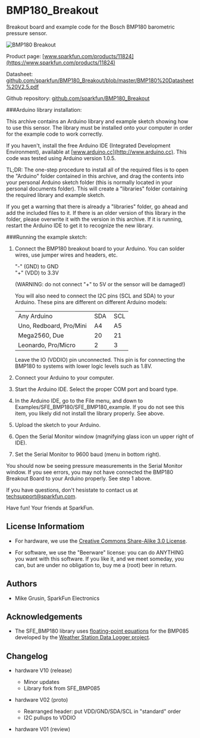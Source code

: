 BMP180_Breakout
===============

Breakout board and example code for the Bosch BMP180 barometric pressure sensor.

![BMP180 Breakout](https://dlnmh9ip6v2uc.cloudfront.net/images/products/1/1/8/2/4/11824-01.jpg)

Product page: [www.sparkfun.com/products/11824](https://www.sparkfun.com/products/11824)

Datasheet: [github.com/sparkfun/BMP180_Breakout/blob/master/BMP180%20Datasheet%20V2.5.pdf](https://github.com/sparkfun/BMP180_Breakout/blob/master/BMP180%20Datasheet%20V2.5.pdf?raw=true)

Github repository: [github.com/sparkfun/BMP180_Breakout](https://github.com/sparkfun/BMP180_Breakout)

###Arduino library installation:

This archive contains an Arduino library and example sketch showing how to use this sensor. The library must be installed onto your computer in order for the example code to work correctly.

If you haven't, install the free Arduino IDE (Integrated Development Environment), available at [www.arduino.cc](http://www.arduino.cc). This code was tested using Arduino version 1.0.5.

TL;DR: The one-step procedure to install all of the required files is to open the "Arduino" folder contained in this archive, and drag the contents into your personal Arduino sketch folder (this is normally located in your personal documents folder). This will create a "libraries" folder containing the required library and example sketch.

If you get a warning that there is already a "libraries" folder, go ahead and add the included files to it. If there is an older version of this library in the folder, please overwrite it with the version in this archive. If it is running, restart the Arduino IDE to get it to recognize the new library.

###Running the example sketch:

<ol start=1>
<li>Connect the BMP180 breakout board to your Arduino. You can solder wires, use jumper wires and headers, etc.
<p>
"-" (GND) to GND
<br>
"+" (VDD) to 3.3V
<p>
(WARNING: do not connect "+" to 5V or the sensor will be damaged!)
<p>
You will also need to connect the I2C pins (SCL and SDA) to your Arduino.
These pins are different on different Arduino models:
<p>
<table>
<tr>
<td>Any Arduino</td>
<td>SDA&nbsp;</td>
<td>SCL</td>
</tr>
<tr>
<td>Uno, Redboard, Pro/Mini&nbsp;</td>
<td>A4</td>
<td>A5</td>
</tr>
<tr>
<td>Mega2560, Due</td>
<td>20</td>
<td>21</td>
</tr>
<tr>
<td>Leonardo, Pro/Micro</td>
<td>2</td>
<td>3</td>
</tr>
</table> 
<p>
Leave the IO (VDDIO) pin unconnected. This pin is for connecting
the BMP180 to systems with lower logic levels such as 1.8V.
</li>
<li>
Connect your Arduino to your computer.
<p>
</li>
<li>
Start the Arduino IDE. Select the proper COM port and board type.
<p>
</li>
<li>
In the Arduino IDE, go to the File menu, and down to Examples/SFE_BMP180/SFE_BMP180_example. If you do not see this item, you likely did not install the library properly. See above.
<p>
</li>
<li>
Upload the sketch to your Arduino.
<p>
</li>
<li>
Open the Serial Monitor window (magnifying glass icon un upper right of IDE).
<p>
</li>
<li>
Set the Serial Monitor to 9600 baud (menu in bottom right).
<p>
</li>
</ol>
You should now be seeing pressure measurements in the Serial Monitor window. If you see errors, you may not have connected the BMP180 Breakout Board to your Arduino properly. See step 1 above.

If you have questions, don't hesistate to contact us at techsupport@sparkfun.com.

Have fun!
Your friends at SparkFun.

License Informatiom
-------------------

 * For hardware, we use the [Creative Commons Share-Alike 3.0 License](http://creativecommons.org/licenses/by-sa/3.0).

 * For software, we use the "Beerware" license: you can do ANYTHING you want with this software. If you like it, and we meet someday, you can, but are under no obligation to, buy me a (root) beer in return.

Authors
-------

 * Mike Grusin, SparkFun Electronics

Acknowledgements
----------------

 * The SFE_BMP180 library uses [floating-point equations](http://wmrx00.sourceforge.net/Arduino/BMP085-Calcs.pdf) for the BMP085 developed by the [Weather Station Data Logger project](http://wmrx00.sourceforge.net/).

Changelog
---------

+ hardware V10 (release)

	* Minor updates
	* Library fork from SFE_BMP085

+ hardware V02 (proto)

	* Rearranged header: put VDD/GND/SDA/SCL in "standard" order
	* I2C pullups to VDDIO

+ hardware V01 (review)